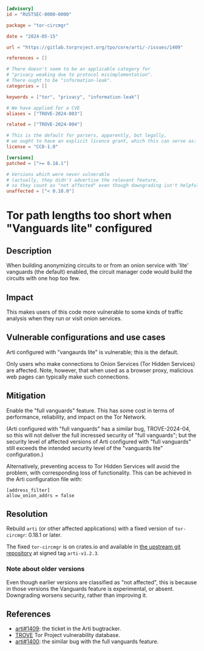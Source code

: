 ```toml
[advisory]
id = "RUSTSEC-0000-0000"

package = "tor-circmgr"

date = "2024-05-15"

url = "https://gitlab.torproject.org/tpo/core/arti/-/issues/1409"

references = []

# There doesn't seem to be an applicable category for
# "privacy weaking due to protocol misimplementation".
# There ought to be "information-leak".
categories = []

keywords = ["tor", "privacy", "information-leak"]

# We have applied for a CVE
aliases = ["TROVE-2024-003"]

related = ["TROVE-2024-004"]

# This is the default for parsers, apparently, but legally,
# we ought to have an explicit licence grant, which this can serve as:
license = "CC0-1.0"

[versions]
patched = [">= 0.18.1"]

# Versions which were never vulnerable
# (actually, they didn't advertise the relevant feature,
# so they count as "not affected" even though downgrading isn't helpful.)
unaffected = ["< 0.18.0"]
```
# Tor path lengths too short when "Vanguards lite" configured

## Description

When building anonymizing circuits to or from an onion service with 
'lite' vanguards (the default) enabled, 
the circuit manager code would build the circuits with one hop too few.

## Impact

This makes users of this code more vulnerable to some kinds of traffic analysis
when they run or visit onion services.

## Vulnerable configurations and use cases

Arti configured with "vangaurds lite" is vulnerable;
this is the default.

Only users who make connections to Onion Services
(Tor Hidden Services) are affected.
Note, however, that when used as a browser proxy,
malicious web pages can typically make such connections.

## Mitigation

Enable the "full vanguards" feature.
This has some cost in terms of performance, reliability,
and impact on the Tor Network.

(Arti configured with "full vanguards" has a similar bug,
TROVE-2024-04,
so this will not deliver the full incressed security of "full vanguards";
but the security level of affected versions of Arti
configured with "full vanguards" still exceeds
the intended security level of the "vanguards lite" configuration.)

Alternatively,
preventing access to Tor Hidden Services will avoid the problem,
with corresponding loss of functionality.
This can be achieved in the Arti configuration file with:

```
[address_filter]
allow_onion_addrs = false
```

## Resolution

Rebuild `arti` (or other affected applications)
with a fixed version of `tor-circmgr`:
0.18.1 or later.

The fixed `tor-circmgr` is on crates.io and available in
[the upstream git repository](https://gitlab.torproject.org/tpo/core/arti)
at signed tag `arti-v1.2.3`.

### Note about older versions

Even though earlier versions are classified as "not affected",
this is because in those versions the Vanguards feature
is experimental, or absent.
Downgrading worsens security, rather than improving it.

## References

 * [arti#1409](https://gitlab.torproject.org/tpo/core/arti/-/issues/1409):
   the ticket in the Arti bugtracker.
 * [TROVE](https://gitlab.torproject.org/tpo/core/team/-/wikis/NetworkTeam/TROVE)
   Tor Project vulnerability database.
 * [arti#1400](https://gitlab.torproject.org/tpo/core/arti/-/issues/1400):
   the similar bug with the full vanguards feature.

